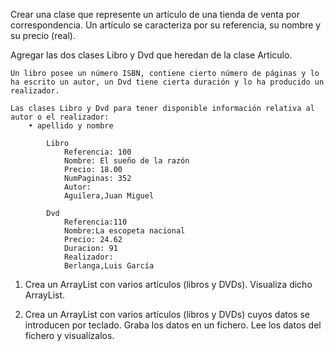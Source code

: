 Crear una clase que represente un artículo de una tienda de venta por correspondencia. Un artículo se caracteriza por su referencia, su nombre y su precio (real).


Agregar las dos clases Libro y Dvd que heredan de la clase Articulo.
   
    Un libro posee un número ISBN, contiene cierto número de páginas y lo ha escrito un autor, un Dvd tiene cierta duración y lo ha producido un realizador.
   
    Las clases Libro y Dvd para tener disponible información relativa al autor o el realizador: 
        • apellido y nombre

            Libro 
                Referencia: 100  
                Nombre: El sueño de la razón
                Precio: 18.00  
                NumPaginas: 352  
                Autor:
                Aguilera,Juan Miguel

            Dvd  
                Referencia:110  
                Nombre:La escopeta nacional 
                Precio: 24.62 
                Duracion: 91  
                Realizador:  
                Berlanga,Luis García

1. Crea un ArrayList con varios artículos (libros y DVDs). Visualiza dicho ArrayList. 

2. Crea un ArrayList con varios artículos (libros y DVDs) cuyos datos se introducen por teclado. Graba los datos en un fichero. Lee los datos del fichero y visualízalos. 

